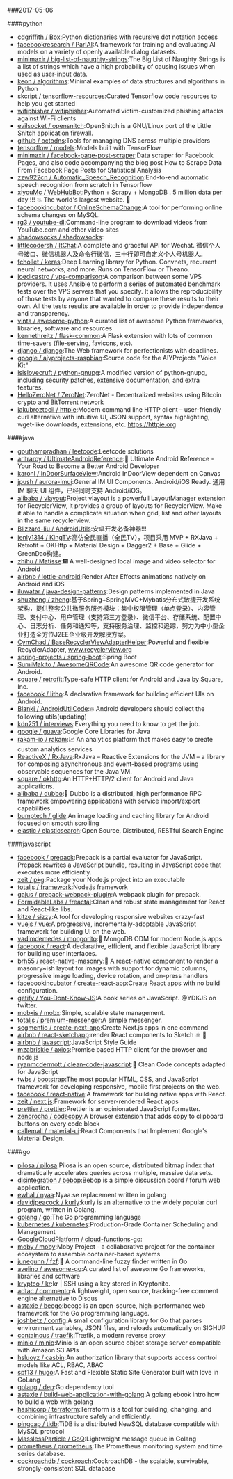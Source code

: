 ###2017-05-06

####python
* [cdgriffith / Box](https://github.com/cdgriffith/Box):Python dictionaries with recursive dot notation access
* [facebookresearch / ParlAI](https://github.com/facebookresearch/ParlAI):A framework for training and evaluating AI models on a variety of openly available dialog datasets.
* [minimaxir / big-list-of-naughty-strings](https://github.com/minimaxir/big-list-of-naughty-strings):The Big List of Naughty Strings is a list of strings which have a high probability of causing issues when used as user-input data.
* [keon / algorithms](https://github.com/keon/algorithms):Minimal examples of data structures and algorithms in Python
* [skcript / tensorflow-resources](https://github.com/skcript/tensorflow-resources):Curated Tensorflow code resources to help you get started
* [wifiphisher / wifiphisher](https://github.com/wifiphisher/wifiphisher):Automated victim-customized phishing attacks against Wi-Fi clients
* [evilsocket / opensnitch](https://github.com/evilsocket/opensnitch):OpenSnitch is a GNU/Linux port of the Little Snitch application firewall.
* [github / octodns](https://github.com/github/octodns):Tools for managing DNS across multiple providers
* [tensorflow / models](https://github.com/tensorflow/models):Models built with TensorFlow
* [minimaxir / facebook-page-post-scraper](https://github.com/minimaxir/facebook-page-post-scraper):Data scraper for Facebook Pages, and also code accompanying the blog post How to Scrape Data From Facebook Page Posts for Statistical Analysis
* [zzw922cn / Automatic_Speech_Recognition](https://github.com/zzw922cn/Automatic_Speech_Recognition):End-to-end automatic speech recognition from scratch in Tensorflow
* [xiyouMc / WebHubBot](https://github.com/xiyouMc/WebHubBot):Python + Scrapy + MongoDB . 5 million data per day !!! 💥 The world's largest website. 🔞
* [facebookincubator / OnlineSchemaChange](https://github.com/facebookincubator/OnlineSchemaChange):A tool for performing online schema changes on MySQL.
* [rg3 / youtube-dl](https://github.com/rg3/youtube-dl):Command-line program to download videos from YouTube.com and other video sites
* [shadowsocks / shadowsocks](https://github.com/shadowsocks/shadowsocks):
* [littlecodersh / ItChat](https://github.com/littlecodersh/ItChat):A complete and graceful API for Wechat. 微信个人号接口、微信机器人及命令行微信，三十行即可自定义个人号机器人。
* [fchollet / keras](https://github.com/fchollet/keras):Deep Learning library for Python. Convnets, recurrent neural networks, and more. Runs on TensorFlow or Theano.
* [joedicastro / vps-comparison](https://github.com/joedicastro/vps-comparison):A comparison between some VPS providers. It uses Ansible to perform a series of automated benchmark tests over the VPS servers that you specify. It allows the reproducibility of those tests by anyone that wanted to compare these results to their own. All the tests results are available in order to provide independence and transparency.
* [vinta / awesome-python](https://github.com/vinta/awesome-python):A curated list of awesome Python frameworks, libraries, software and resources
* [kennethreitz / flask-common](https://github.com/kennethreitz/flask-common):A Flask extension with lots of common time-savers (file-serving, favicons, etc).
* [django / django](https://github.com/django/django):The Web framework for perfectionists with deadlines.
* [google / aiyprojects-raspbian](https://github.com/google/aiyprojects-raspbian):Source code for the AIYProjects "Voice Kit"
* [isislovecruft / python-gnupg](https://github.com/isislovecruft/python-gnupg):A modified version of python-gnupg, including security patches, extensive documentation, and extra features.
* [HelloZeroNet / ZeroNet](https://github.com/HelloZeroNet/ZeroNet):ZeroNet - Decentralized websites using Bitcoin crypto and BitTorrent network
* [jakubroztocil / httpie](https://github.com/jakubroztocil/httpie):Modern command line HTTP client – user-friendly curl alternative with intuitive UI, JSON support, syntax highlighting, wget-like downloads, extensions, etc. https://httpie.org

####java
* [gouthampradhan / leetcode](https://github.com/gouthampradhan/leetcode):Leetcode solutions
* [aritraroy / UltimateAndroidReference](https://github.com/aritraroy/UltimateAndroidReference):🚀 Ultimate Android Reference - Your Road to Become a Better Android Developer
* [karonl / InDoorSurfaceView](https://github.com/karonl/InDoorSurfaceView):Android InDoorView dependent on Canvas
* [jpush / aurora-imui](https://github.com/jpush/aurora-imui):General IM UI Components. Android/iOS Ready. 通用 IM 聊天 UI 组件，已经同时支持 Android/iOS。
* [alibaba / vlayout](https://github.com/alibaba/vlayout):Project vlayout is a powerfull LayoutManager extension for RecyclerView, it provides a group of layouts for RecyclerView. Make it able to handle a complicate situation when grid, list and other layouts in the same recyclerview.
* [Blizzard-liu / AndroidUtils](https://github.com/Blizzard-liu/AndroidUtils):安卓开发必备神器!!!
* [jenly1314 / KingTV](https://github.com/jenly1314/KingTV):高仿全民直播（全民TV），项目采用 MVP + RXJava + Retrofit + OKHttp + Material Design + Dagger2 + Base + Glide + GreenDao构建。
* [zhihu / Matisse](https://github.com/zhihu/Matisse):🎆 A well-designed local image and video selector for Android
* [airbnb / lottie-android](https://github.com/airbnb/lottie-android):Render After Effects animations natively on Android and iOS
* [iluwatar / java-design-patterns](https://github.com/iluwatar/java-design-patterns):Design patterns implemented in Java
* [shuzheng / zheng](https://github.com/shuzheng/zheng):基于Spring+SpringMVC+Mybatis分布式敏捷开发系统架构，提供整套公共微服务服务模块：集中权限管理（单点登录）、内容管理、支付中心、用户管理（支持第三方登录）、微信平台、存储系统、配置中心、日志分析、任务和通知等，支持服务治理、监控和追踪，努力为中小型企业打造全方位J2EE企业级开发解决方案。
* [CymChad / BaseRecyclerViewAdapterHelper](https://github.com/CymChad/BaseRecyclerViewAdapterHelper):Powerful and flexible RecyclerAdapter, www.recyclerview.org
* [spring-projects / spring-boot](https://github.com/spring-projects/spring-boot):Spring Boot
* [SumiMakito / AwesomeQRCode](https://github.com/SumiMakito/AwesomeQRCode):An awesome QR code generator for Android.
* [square / retrofit](https://github.com/square/retrofit):Type-safe HTTP client for Android and Java by Square, Inc.
* [facebook / litho](https://github.com/facebook/litho):A declarative framework for building efficient UIs on Android.
* [Blankj / AndroidUtilCode](https://github.com/Blankj/AndroidUtilCode):🔥 Android developers should collect the following utils(updating)
* [kdn251 / interviews](https://github.com/kdn251/interviews):Everything you need to know to get the job.
* [google / guava](https://github.com/google/guava):Google Core Libraries for Java
* [rakam-io / rakam](https://github.com/rakam-io/rakam):📈 An analytics platform that makes easy to create custom analytics services
* [ReactiveX / RxJava](https://github.com/ReactiveX/RxJava):RxJava – Reactive Extensions for the JVM – a library for composing asynchronous and event-based programs using observable sequences for the Java VM.
* [square / okhttp](https://github.com/square/okhttp):An HTTP+HTTP/2 client for Android and Java applications.
* [alibaba / dubbo](https://github.com/alibaba/dubbo):📢 Dubbo is a distributed, high performance RPC framework empowering applications with service import/export capabilities.
* [bumptech / glide](https://github.com/bumptech/glide):An image loading and caching library for Android focused on smooth scrolling
* [elastic / elasticsearch](https://github.com/elastic/elasticsearch):Open Source, Distributed, RESTful Search Engine

####javascript
* [facebook / prepack](https://github.com/facebook/prepack):Prepack is a partial evaluator for JavaScript. Prepack rewrites a JavaScript bundle, resulting in JavaScript code that executes more efficiently.
* [zeit / pkg](https://github.com/zeit/pkg):Package your Node.js project into an executable
* [totaljs / framework](https://github.com/totaljs/framework):Node.js framework
* [gajus / prepack-webpack-plugin](https://github.com/gajus/prepack-webpack-plugin):A webpack plugin for prepack.
* [FormidableLabs / freactal](https://github.com/FormidableLabs/freactal):Clean and robust state management for React and React-like libs.
* [kitze / sizzy](https://github.com/kitze/sizzy):A tool for developing responsive websites crazy-fast
* [vuejs / vue](https://github.com/vuejs/vue):A progressive, incrementally-adoptable JavaScript framework for building UI on the web.
* [vadimdemedes / mongorito](https://github.com/vadimdemedes/mongorito):🍹 MongoDB ODM for modern Node.js apps.
* [facebook / react](https://github.com/facebook/react):A declarative, efficient, and flexible JavaScript library for building user interfaces.
* [brh55 / react-native-masonry](https://github.com/brh55/react-native-masonry):🙌 A react-native component to render a masonry~ish layout for images with support for dynamic columns, progressive image loading, device rotation, and on-press handlers
* [facebookincubator / create-react-app](https://github.com/facebookincubator/create-react-app):Create React apps with no build configuration.
* [getify / You-Dont-Know-JS](https://github.com/getify/You-Dont-Know-JS):A book series on JavaScript. @YDKJS on twitter.
* [mobxjs / mobx](https://github.com/mobxjs/mobx):Simple, scalable state management.
* [totaljs / premium-messenger](https://github.com/totaljs/premium-messenger):A simple messenger.
* [segmentio / create-next-app](https://github.com/segmentio/create-next-app):Create Next.js apps in one command
* [airbnb / react-sketchapp](https://github.com/airbnb/react-sketchapp):render React components to Sketch ⚛️ 💎
* [airbnb / javascript](https://github.com/airbnb/javascript):JavaScript Style Guide
* [mzabriskie / axios](https://github.com/mzabriskie/axios):Promise based HTTP client for the browser and node.js
* [ryanmcdermott / clean-code-javascript](https://github.com/ryanmcdermott/clean-code-javascript):🛁 Clean Code concepts adapted for JavaScript
* [twbs / bootstrap](https://github.com/twbs/bootstrap):The most popular HTML, CSS, and JavaScript framework for developing responsive, mobile first projects on the web.
* [facebook / react-native](https://github.com/facebook/react-native):A framework for building native apps with React.
* [zeit / next.js](https://github.com/zeit/next.js):Framework for server-rendered React apps
* [prettier / prettier](https://github.com/prettier/prettier):Prettier is an opinionated JavaScript formatter.
* [zenorocha / codecopy](https://github.com/zenorocha/codecopy):A browser extension that adds copy to clipboard buttons on every code block
* [callemall / material-ui](https://github.com/callemall/material-ui):React Components that Implement Google's Material Design.

####go
* [pilosa / pilosa](https://github.com/pilosa/pilosa):Pilosa is an open source, distributed bitmap index that dramatically accelerates queries across multiple, massive data sets.
* [disintegration / bebop](https://github.com/disintegration/bebop):Bebop is a simple discussion board / forum web application.
* [ewhal / nyaa](https://github.com/ewhal/nyaa):Nyaa.se replacement written in golang
* [davidjpeacock / kurly](https://github.com/davidjpeacock/kurly):kurly is an alternative to the widely popular curl program, written in Golang.
* [golang / go](https://github.com/golang/go):The Go programming language
* [kubernetes / kubernetes](https://github.com/kubernetes/kubernetes):Production-Grade Container Scheduling and Management
* [GoogleCloudPlatform / cloud-functions-go](https://github.com/GoogleCloudPlatform/cloud-functions-go):
* [moby / moby](https://github.com/moby/moby):Moby Project - a collaborative project for the container ecosystem to assemble container-based systems
* [junegunn / fzf](https://github.com/junegunn/fzf):🌸 A command-line fuzzy finder written in Go
* [avelino / awesome-go](https://github.com/avelino/awesome-go):A curated list of awesome Go frameworks, libraries and software
* [kryptco / kr](https://github.com/kryptco/kr):kr | SSH using a key stored in Kryptonite.
* [adtac / commento](https://github.com/adtac/commento):A lightweight, open source, tracking-free comment engine alternative to Disqus
* [astaxie / beego](https://github.com/astaxie/beego):beego is an open-source, high-performance web framework for the Go programming language.
* [joshbetz / config](https://github.com/joshbetz/config):A small configuration library for Go that parses environment variables, JSON files, and reloads automatically on SIGHUP
* [containous / traefik](https://github.com/containous/traefik):Træfik, a modern reverse proxy
* [minio / minio](https://github.com/minio/minio):Minio is an open source object storage server compatible with Amazon S3 APIs
* [hsluoyz / casbin](https://github.com/hsluoyz/casbin):An authorization library that supports access control models like ACL, RBAC, ABAC
* [spf13 / hugo](https://github.com/spf13/hugo):A Fast and Flexible Static Site Generator built with love in GoLang
* [golang / dep](https://github.com/golang/dep):Go dependency tool
* [astaxie / build-web-application-with-golang](https://github.com/astaxie/build-web-application-with-golang):A golang ebook intro how to build a web with golang
* [hashicorp / terraform](https://github.com/hashicorp/terraform):Terraform is a tool for building, changing, and combining infrastructure safely and efficiently.
* [pingcap / tidb](https://github.com/pingcap/tidb):TiDB is a distributed NewSQL database compatible with MySQL protocol
* [MasslessParticle / GoQ](https://github.com/MasslessParticle/GoQ):Lightweight message queue in Golang
* [prometheus / prometheus](https://github.com/prometheus/prometheus):The Prometheus monitoring system and time series database.
* [cockroachdb / cockroach](https://github.com/cockroachdb/cockroach):CockroachDB - the scalable, survivable, strongly-consistent SQL database
